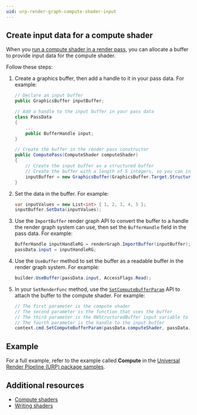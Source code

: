 ```yaml
---
uid: urp-render-graph-compute-shader-input
---
```


## Create input data for a compute shader

When you [run a compute shader in a render pass](render-graph-compute-shader-run.md), you can allocate a buffer to provide input data for the compute shader.

Follow these steps:

1. Create a graphics buffer, then add a handle to it in your pass data. For example:

    ```csharp
    // Declare an input buffer
    public GraphicsBuffer inputBuffer;

    // Add a handle to the input buffer in your pass data
    class PassData
    {
        ...
        public BufferHandle input;
    }

    // Create the buffer in the render pass constructor
    public ComputePass(ComputeShader computeShader)
    {
        // Create the input buffer as a structured buffer
        // Create the buffer with a length of 5 integers, so you can input 5 values.
        inputBuffer = new GraphicsBuffer(GraphicsBuffer.Target.Structured, 5, sizeof(int));
    }
    ```

2. Set the data in the buffer. For example:

    ```csharp
    var inputValues = new List<int> { 1, 2, 3, 4, 5 };
    inputBuffer.SetData(inputValues);
    ```

3. Use the `ImportBuffer` render graph API to convert the buffer to a handle the render graph system can use, then set the `BufferHandle` field in the pass data. For example:

    ```csharp
    BufferHandle inputHandleRG = renderGraph.ImportBuffer(inputBuffer);
    passData.input = inputHandleRG;
    ```
    
4. Use the `UseBuffer` method to set the buffer as a readable buffer in the render graph system. For example:

    ```csharp
    builder.UseBuffer(passData.input, AccessFlags.Read);
    ```
5. In your `SetRenderFunc` method, use the [`SetComputeBufferParam`](https://docs.unity3d.com/ScriptReference/Rendering.CommandBuffer.SetComputeBufferParam.html) API to attach the buffer to the compute shader. For example:

    ```csharp
    // The first parameter is the compute shader
    // The second parameter is the function that uses the buffer
    // The third parameter is the RWStructuredBuffer input variable to attach the buffer to
    // The fourth parameter is the handle to the input buffer
    context.cmd.SetComputeBufferParam(passData.computeShader, passData.computeShader.FindKernel("Main"), "inputData", passData.input);
    ```

## Example 

For a full example, refer to the example called **Compute** in the [Universal Render Pipeline (URP) package samples](package-samples.md).

## Additional resources

- [Compute shaders](https://docs.unity3d.com/6000.0/Documentation/Manual/class-ComputeShader.html)
- [Writing shaders](https://docs.unity3d.com/6000.0/Documentation/Manual/shader-writing.html)
